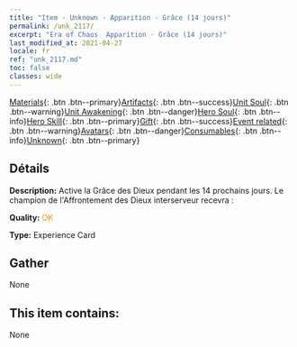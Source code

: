 ```yaml
---
title: "Item - Unknown - Apparition · Grâce (14 jours)"
permalink: /unk_2117/
excerpt: "Era of Chaos  Apparition · Grâce (14 jours)"
last_modified_at: 2021-04-27
locale: fr
ref: "unk_2117.md"
toc: false
classes: wide
---
```

 [Materials](/ItemsFR/){: .btn .btn--primary}[Artifacts](/ItemsFR/Artifacts/){: .btn .btn--success}[Unit Soul](/ItemsFR/UnitSoul/){: .btn .btn--warning}[Unit Awakening](/ItemsFR/UnitAwakening/){: .btn .btn--danger}[Hero Soul](/ItemsFR/HeroSoul/){: .btn .btn--info}[Hero Skill](/ItemsFR/HeroSkill/){: .btn .btn--primary}[Gift](/ItemsFR/Gift/){: .btn .btn--success}[Event related](/ItemsFR/Events/){: .btn .btn--warning}[Avatars](/ItemsFR/Avatars/){: .btn .btn--danger}[Consumables](/ItemsFR/Consumables/){: .btn .btn--info}[Unknown](/ItemsFR/Unknown/){: .btn .btn--primary}

## Détails
 **Description:** Active la Grâce des Dieux pendant les 14 prochains jours. Le champion de l'Affrontement des Dieux interserveur recevra :

 **Quality:** <span style="color: #FF8C00">OK</span>

 **Type:** Experience Card

## Gather

  None

## This item contains:

  None

